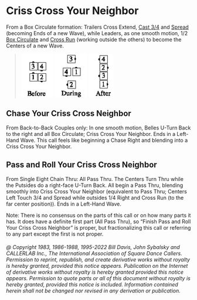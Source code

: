 
# Criss Cross Your Neighbor

From a Box Circulate formation: Trailers Cross Extend, [Cast 3/4](../ms/cast_off_three_quarters.md) and
[Spread](../plus/anything_and_spread.md) (becoming
Ends of a new Wave), while Leaders, as one smooth motion, 
1/2 [Box Circulate](../b1/circulate.md) and
[Cross Run](../b2/run.md) (working outside the others) to become the Centers of a new
Wave.

> 
> ![alt](criss_cross_your_neighbor_1a.png)
> ![alt](criss_cross_your_neighbor_1b.png)
> ![alt](criss_cross_your_neighbor_1c.png)
>

## Chase Your Criss Cross Neighbor

From Back-to-Back Couples only: 
In one smooth motion, Belles U-Turn Back to the right
and all Box Circulate; Criss Cross Your Neighbor. 
Ends in a Left-Hand Wave. This call
feels like beginning a Chase Right and blending into a 
Criss Cross Your Neighbor.

## Pass and Roll Your Criss Cross Neighbor

From Single Eight Chain Thru: All Pass Thru. 
The Centers Turn Thru while the Putsides
do a right-face U-Turn Back. 
All begin a Pass Thru, blending smoothly into Criss Cross
Your Neighbor (equivalent to Pass Thru; 
Centers Left Touch 3/4 and Spread while
outsides 1/4 Right and Cross Run (to the far center position)). 
Ends in a Left-Hand Wave.

Note: There is no consensus on the parts of this call 
or on how many parts it has. It does
have a definite first part (All Pass Thru), so 
“Finish Pass and Roll Your Criss Cross Neighbor” is proper, 
but fractionalizing this call or referring to any part except the first
is not proper.

###### @ Copyright 1983, 1986-1988, 1995-2022 Bill Davis, John Sybalsky and CALLERLAB Inc., The International Association of Square Dance Callers. Permission to reprint, republish, and create derivative works without royalty is hereby granted, provided this notice appears. Publication on the Internet of derivative works without royalty is hereby granted provided this notice appears. Permission to quote parts or all of this document without royalty is hereby granted, provided this notice is included. Information contained herein shall not be changed nor revised in any derivation or publication.
